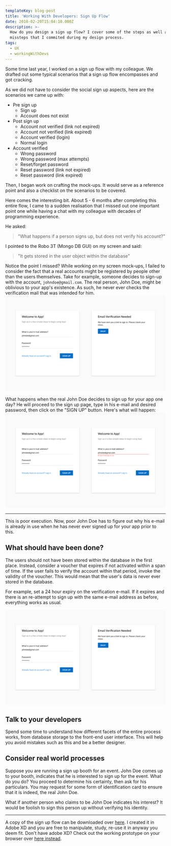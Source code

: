 ```yaml
---
templateKey: blog-post
title: 'Working With Developers: Sign Up Flow'
date: 2018-02-20T15:04:10.000Z
description: >-
  How do you design a sign up flow? I cover some of the steps as well as
  missteps that I commited during my design process.
tags:
  - UX
  - workingWithDevs
---
```

Some time last year, I worked on a sign up flow with my colleague. We drafted out some typical scenarios that a sign up 
flow encompasses and got cracking.

As we did not have to consider the social sign up aspects, here are the scenarios we came up with: 

* Pre sign up
  * Sign up 
  * Account does not exist
* Post sign up
  * Account not verified (link not expired)
  * Account not verified (link expired)
  * Account verified (login)
  * Normal login
* Account verified
  * Wrong password
  * Wrong password (max attempts)
  * Reset/forget password
  * Reset password (link not expired)
  * Reset password (link expired)

Then, I began work on crafting the mock-ups. It would serve as a reference point and also a checklist on the scenarios to be covered.

Here comes the interesting bit. About 5 - 6 months after completing this entire flow, I came to a sudden realisation that I missed out one important point one while having a chat with my colleague with decades of programming experience.

He asked:

> "What happens if a person signs up, but does not verify his account?" 

 I pointed to the Robo 3T (Mongo DB GUI) on my screen and said:

> "It gets stored in the user object within the database"

Notice the point I missed? While working on my screen mock-ups, I failed to consider the fact that a real accounts might 
be registered by people other than the users themselves. Take for example, someone decides to sign-up with the account, 
`johndoe@gmail.com`. The real person, John Doe, might be oblivious to your app's existence. As such, he never ever 
checks the verification mail that was intended for him.
![signup_badexample](../../../static/img/signup_sample__bad_example.png)

What happens when the real John Doe decides to sign up for your app one day? He will proceed to the sign up page, type 
in his e-mail and desired password, then click on the "SIGN UP" button. Here's what will happen:
![signup_badexample1](../../../static/img/signup_sample__bad_example_1.png)

- - -

This is poor execution. Now, poor John Doe has to figure out why his e-mail is already in use when he has never ever 
signed up for your app prior to this.

## What should have been done?

The users should not have been stored within the database in the first place. Instead, consider a voucher that expires 
if not activated within a span of time. If the user fails to verify the account within that period, invoke the validity 
of the voucher. This would mean that the user's data is never ever stored in the database.

For example, set a 24 hour expiry on the verification e-mail. If it expires and there is an re-attempt to sign up with 
the same e-mail address as before, everything works as usual.

![signup_badexample](../../../static/img/signup_sample__bad_example.png)

## Talk to your developers

Spend some time to understand how different facets of the entire process works, from database storage to the front-end 
user interface. This will help you avoid mistakes such as this and be a better designer. 

## Consider real world processes

Suppose you are running a sign up booth for an event. John Doe comes up to your booth, indicates that he is interested 
to sign up for the event. What do you do? You proceed to determine his certainty, then ask for his particulars. You may 
request for some form of identification card to ensure that it is indeed, the real John Doe. 

What if another person who claims to be John Doe indicates his interest? It would be foolish to sign this person up 
without verifying his identity.

- - -

A copy of the sign up flow can be downloaded over 
[here](https://github.com/havesomeleeway/havesomeleeway.github.io/raw/master/_mockups/generic_signup.xd). 
I created it in Adobe XD and you are free to manipulate, study, re-use it in anyway you deem fit. 
Don't have adobe XD? Check out the working prototype on your browser over 
[here instead](https://xd.adobe.com/view/881505d9-e864-41c1-be2a-bc10d2b398cb).
